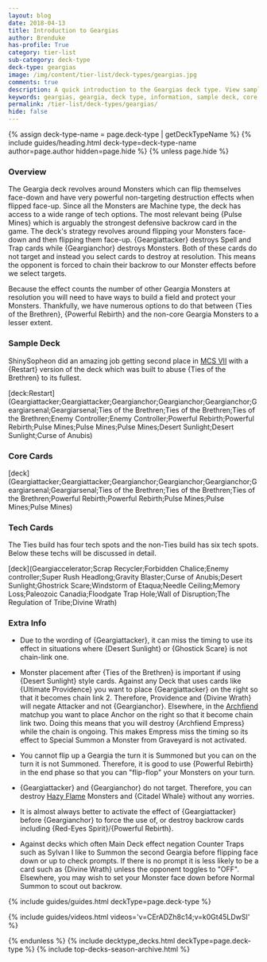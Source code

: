 ```yaml
---
layout: blog
date: 2018-04-13
title: Introduction to Geargias
author: Brenduke
has-profile: True
category: tier-list
sub-category: deck-type
deck-type: geargias
image: /img/content/tier-list/deck-types/geargias.jpg
comments: true
description: A quick introduction to the Geargias deck type. View sample decks, core cards, tech cards, quick tips, guides, videos and other information.
keywords: geargias, geargia, deck type, information, sample deck, core cards, tech cards, quick tips, guides, videos
permalink: /tier-list/deck-types/geargias/
hide: false
---
```


{% assign deck-type-name = page.deck-type | getDeckTypeName %}
{% include guides/heading.html deck-type=deck-type-name author=page.author hidden=page.hide %}
{% unless page.hide %}

### Overview  

The Geargia deck revolves around Monsters which can flip themselves face-down and have very powerful non-targeting destruction effects when flipped face-up. Since all the Monsters are Machine type, the deck has access to a wide range of tech options. The most relevant being {Pulse Mines} which is arguably the strongest defensive backrow card in the game. The deck's strategy revolves around flipping your Monsters face-down and then flipping them face-up. {Geargiattacker} destroys Spell and Trap cards while {Geargianchor} destroys Monsters. Both of these cards do not target and instead you select cards to destroy at resolution. This means the opponent is forced to chain their backrow to our Monster effects before we select targets.

Because the effect counts the number of other Geargia Monsters at resolution you will need to have ways to build a field and protect your Monsters. Thankfully, we have numerous options to do that between {Ties of the Brethren}, {Powerful Rebirth} and the non-core Geargia Monsters to a lesser extent.

### Sample Deck  

ShinySopheon did an amazing job getting second place in [MCS VII](/tournaments/meta-championship-series/7/report/) with a {Restart} version of the deck which was built to abuse {Ties of the Brethren} to its fullest. 

[deck:Restart](Geargiattacker;Geargiattacker;Geargianchor;Geargianchor;Geargianchor;Geargiarsenal;Geargiarsenal;Ties of the Brethren;Ties of the Brethren;Ties of the Brethren;Enemy Controller;Enemy Controller;Powerful Rebirth;Powerful Rebirth;Pulse Mines;Pulse Mines;Pulse Mines;Desert Sunlight;Desert Sunlight;Curse of Anubis)

### Core Cards  
[deck](Geargiattacker;Geargiattacker;Geargianchor;Geargianchor;Geargianchor;Geargiarsenal;Geargiarsenal;Ties of the Brethren;Ties of the Brethren;Ties of the Brethren;Powerful Rebirth;Powerful Rebirth;Pulse Mines;Pulse Mines;Pulse Mines)

### Tech Cards  
The Ties build has four tech spots and the non-Ties build has six tech spots. Below these techs will be discussed in detail.  

[deck](Geargiaccelerator;Scrap Recycler;Forbidden Chalice;Enemy controller;Super Rush Headlong;Gravity Blaster;Curse of Anubis;Desert Sunlight;Ghostrick Scare;Windstorm of Etaqua;Needle Ceiling;Memory Loss;Paleozoic Canadia;Floodgate Trap Hole;Wall of Disruption;The Regulation of Tribe;Divine Wrath)

### Extra Info  

* Due to the wording of {Geargiattacker}, it can miss the timing to use its effect in situations where {Desert Sunlight} or {Ghostick Scare} is not chain-link one.  

* Monster placement after {Ties of the Brethren} is important if using {Desert Sunlight} style cards. Against any Deck that uses cards like {Ultimate Providence} you want to place {Geargiattacker} on the right so that it becomes chain link 2. Therefore, Providence and {Divine Wrath} will negate Attacker and not {Geargianchor}. Elsewhere, in the [Archfiend](/tier-list/deck-types/archfiends/) matchup you want to place Anchor on the right so that it become chain link two. Doing this means that you will destroy {Archfiend Empress} while the chain is ongoing. This makes Empress miss the timing so its effect to Special Summon a Monster from Graveyard is not activated. 

* You cannot flip up a Geargia the turn it is Summoned but you can on the turn it is not Summoned. Therefore, it is good to use {Powerful Rebirth} in the end phase so that you can "flip-flop" your Monsters on your turn.  

* {Geargiattacker} and {Geargianchor} do not target. Therefore, you can destroy [Hazy Flame](/tier-list/deck-types/hazy-flame/) Monsters and {Citadel Whale} without any worries.  

* It is almost always better to activate the effect of {Geargiattacker} before {Geargianchor} to force the use of, or destroy backrow cards including {Red-Eyes Spirit}/{Powerful Rebirth}.  

* Against decks which often Main Deck effect negation Counter Traps such as Sylvan I like to Summon the second Geargia before flipping face down or up to check prompts. If there is no prompt it is less likely to be a card such as {Divine Wrath} unless the opponent toggles to "OFF". Elsewhere, you may wish to set your Monster face down before Normal Summon to scout out backrow.  

{% include guides/guides.html deckType=page.deck-type %}

{% include guides/videos.html videos='v=CErADZh8c14;v=k0Gt45LDwSI' %}

{% endunless %}
{% include decktype_decks.html deckType=page.deck-type %}
{% include top-decks-season-archive.html %}